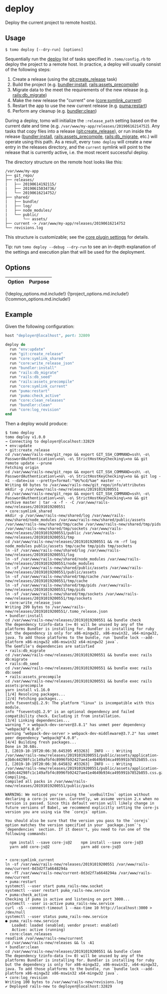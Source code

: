 # deploy

Deploy the current project to remote host(s).

## Usage

```plain
$ tomo deploy [--dry-run] [options]
```

Sequentially run the [deploy](../configuration.md#deployblock) list of tasks specified in `.tomo/config.rb` to deploy the project to a remote host. In practice, a deploy will usually consist of the following steps:

1. Create a release (using the [git:create_release](../plugins/git.md#gitcreate_release) task)
2. Build the project (e.g. [bundler:install](../plugins/bundler.md#bundlerinstall), [rails:assets_precompile](../plugins/rails.md#railsassets_precompile))
3. Migrate data to the meet the requirements of the new release (e.g. [rails:db_migrate](../plugins/rails.md#railsdb_migrate))
4. Make the new release the "current" one ([core:symlink_current](../plugins/core.md#coresymlink_current))
5. Restart the app to use the new current release (e.g. [puma:restart](../plugins/puma.md#pumarestart))
6. Perform any cleanup (e.g. [bundler:clean](../plugins/bundler.md#bundlerclean))

During a deploy, tomo will initialize the `:release_path` setting based on the current date and time (e.g. `/var/www/my-app/releases/20190616214752`). Any tasks that copy files into a release ([git:create_release](../plugins/git.md#gitcreate_release)), or run inside the release ([bundler:install](../plugins/bundler.md#bundlerinstall), [rails:assets_precompile](../plugins/rails.md#railsassets_precompile), [rails:db_migrate](../plugins/rails.md#railsdb_migrate), etc.) will operate using this path. As a result, every `tomo deploy` will create a new entry in the releases directory, and the `current` symlink will point to the release that is currently active, i.e. the most recent successful deploy.

The directory structure on the remote host looks like this:

```plain
/var/www/my-app
├── git_repo/
├── releases/
|   ├── 20190614192115/
|   ├── 20190615034736/
|   └── 20190616214752/
├── shared/
|   ├── bundle/
|   ├── log/
|   ├── node_modules/
|   └── public/
|       └── assets/
├── current -> /var/www/my-app/releases/20190616214752
└── revisions.log
```

This structure is customizable; see the [core plugin settings](../plugins/core.md#settings) for details.

Tip: run `tomo deploy --debug --dry-run` to see an in-depth explanation of the settings and execution plan that will be used for the deployment.

## Options

| Option | Purpose |
| ------ | ------- |
{!deploy_options.md.include!}
{!project_options.md.include!}
{!common_options.md.include!}

## Example

Given the following configuration:

```ruby
host "deployer@localhost", port: 32809

deploy do
  run "env:update"
  run "git:create_release"
  run "core:symlink_shared"
  run "core:write_release_json"
  run "bundler:install"
  run "rails:db_migrate"
  run "rails:db_seed"
  run "rails:assets_precompile"
  run "core:symlink_current"
  run "puma:restart"
  run "puma:check_active"
  run "core:clean_releases"
  run "bundler:clean"
  run "core:log_revision"
end
```

Then a deploy would produce:

```plain
$ tomo deploy
tomo deploy v1.0.0
→ Connecting to deployer@localhost:32829
• env:update
• git:create_release
cd /var/www/rails-new/git_repo && export GIT_SSH_COMMAND=ssh\ -o\ PasswordAuthentication\=no\ -o\ StrictHostKeyChecking\=no && git remote update --prune
Fetching origin
cd /var/www/rails-new/git_repo && export GIT_SSH_COMMAND=ssh\ -o\ PasswordAuthentication\=no\ -o\ StrictHostKeyChecking\=no && git log -n1 --date=iso --pretty=format:"%H/%cd/%ae" master --
Writing 60 bytes to /var/www/rails-new/git_repo/info/attributes
mkdir -p /var/www/rails-new/releases/20191019200551
cd /var/www/rails-new/git_repo && export GIT_SSH_COMMAND=ssh\ -o\ PasswordAuthentication\=no\ -o\ StrictHostKeyChecking\=no && git archive master | tar -x -f - -C /var/www/rails-new/releases/20191019200551
• core:symlink_shared
mkdir -p /var/www/rails-new/shared/log /var/www/rails-new/shared/node_modules /var/www/rails-new/shared/public/assets /var/www/rails-new/shared/tmp/cache /var/www/rails-new/shared/tmp/pids /var/www/rails-new/shared/tmp/sockets /var/www/rails-new/releases/20191019200551/public /var/www/rails-new/releases/20191019200551/tmp
cd /var/www/rails-new/releases/20191019200551 && rm -rf log node_modules public/assets tmp/cache tmp/pids tmp/sockets
ln -sf /var/www/rails-new/shared/log /var/www/rails-new/releases/20191019200551/log
ln -sf /var/www/rails-new/shared/node_modules /var/www/rails-new/releases/20191019200551/node_modules
ln -sf /var/www/rails-new/shared/public/assets /var/www/rails-new/releases/20191019200551/public/assets
ln -sf /var/www/rails-new/shared/tmp/cache /var/www/rails-new/releases/20191019200551/tmp/cache
ln -sf /var/www/rails-new/shared/tmp/pids /var/www/rails-new/releases/20191019200551/tmp/pids
ln -sf /var/www/rails-new/shared/tmp/sockets /var/www/rails-new/releases/20191019200551/tmp/sockets
• core:write_release_json
Writing 299 bytes to /var/www/rails-new/releases/20191019200551/.tomo_release.json
• bundler:install
cd /var/www/rails-new/releases/20191019200551 && bundle check
The dependency tzinfo-data (>= 0) will be unused by any of the platforms Bundler is installing for. Bundler is installing for ruby but the dependency is only for x86-mingw32, x86-mswin32, x64-mingw32, java. To add those platforms to the bundle, run `bundle lock --add-platform x86-mingw32 x86-mswin32 x64-mingw32 java`.
The Gemfile's dependencies are satisfied
• rails:db_migrate
cd /var/www/rails-new/releases/20191019200551 && bundle exec rails db:migrate
• rails:db_seed
cd /var/www/rails-new/releases/20191019200551 && bundle exec rails db:seed
• rails:assets_precompile
cd /var/www/rails-new/releases/20191019200551 && bundle exec rails assets:precompile
yarn install v1.16.0
[1/4] Resolving packages...
[2/4] Fetching packages...
info fsevents@1.2.9: The platform "linux" is incompatible with this module.
info "fsevents@1.2.9" is an optional dependency and failed compatibility check. Excluding it from installation.
[3/4] Linking dependencies...
warning " > webpack-dev-server@3.8.1" has unmet peer dependency "webpack@^4.0.0".
warning "webpack-dev-server > webpack-dev-middleware@3.7.2" has unmet peer dependency "webpack@^4.0.0".
[4/4] Building fresh packages...
Done in 30.68s.
I, [2019-10-19T20:06:30.645395 #33263]  INFO -- : Writing /var/www/rails-new/releases/20191019200551/public/assets/application-e3b0c44298fc1c149afbf4c8996fb92427ae41e4649b934ca495991b7852b855.css
I, [2019-10-19T20:06:30.645832 #33263]  INFO -- : Writing /var/www/rails-new/releases/20191019200551/public/assets/application-e3b0c44298fc1c149afbf4c8996fb92427ae41e4649b934ca495991b7852b855.css.gz
Compiling…
Compiled all packs in /var/www/rails-new/releases/20191019200551/public/packs

WARNING: We noticed you're using the `useBuiltIns` option without declaring a core-js version. Currently, we assume version 2.x when no version is passed. Since this default version will likely change in future versions of Babel, we recommend explicitly setting the core-js version you are using via the `corejs` option.

You should also be sure that the version you pass to the `corejs` option matches the version specified in your `package.json`'s `dependencies` section. If it doesn't, you need to run one of the following commands:

  npm install --save core-js@2    npm install --save core-js@3
  yarn add core-js@2              yarn add core-js@3


• core:symlink_current
ln -sf /var/www/rails-new/releases/20191019200551 /var/www/rails-new/current-0d3d2f7a6648294a
mv -fT /var/www/rails-new/current-0d3d2f7a6648294a /var/www/rails-new/current
• puma:restart
systemctl --user start puma_rails-new.socket
systemctl --user restart puma_rails-new.service
• puma:check_active
Checking if puma is active and listening on port 3000...
systemctl --user is-active puma_rails-new.service
curl -sS --connect-timeout 1 --max-time 10 http://localhost:3000 > /dev/null
systemctl --user status puma_rails-new.service
● puma_rails-new.service
   Loaded: loaded (enabled; vendor preset: enabled)
   Active: active (running)
• core:clean_releases
readlink /var/www/rails-new/current
cd /var/www/rails-new/releases && ls -A1
• bundler:clean
cd /var/www/rails-new/releases/20191019200551 && bundle clean
The dependency tzinfo-data (>= 0) will be unused by any of the platforms Bundler is installing for. Bundler is installing for ruby but the dependency is only for x86-mingw32, x86-mswin32, x64-mingw32, java. To add those platforms to the bundle, run `bundle lock --add-platform x86-mingw32 x86-mswin32 x64-mingw32 java`.
• core:log_revision
Writing 100 bytes to /var/www/rails-new/revisions.log
✔ Deployed rails-new to deployer@localhost:32829
```
